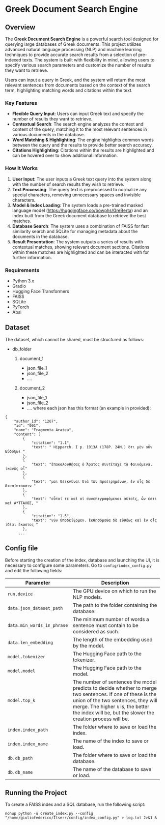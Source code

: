 # Greek Document Search Engine

## Overview

The **Greek Document Search Engine** is a powerful search tool designed for querying large databases of Greek documents. This project utilizes advanced natural language processing (NLP) and machine learning techniques to provide accurate search results from a selection of pre-indexed texts. The system is built with flexibility in mind, allowing users to specify various search parameters and customize the number of results they want to retrieve.

Users can input a query in Greek, and the system will return the most relevant sentences from documents based on the context of the search term, highlighting matching words and citations within the text. 

### Key Features
- **Flexible Query Input**: Users can input Greek text and specify the number of results they want to retrieve.
- **Contextual Search**: The search engine analyzes the context and content of the query, matching it to the most relevant sentences in various documents in the database.
- **Word Matching & Highlighting**: The engine highlights common words between the query and the results to provide better search accuracy.
- **Citations Highlighting**: Citations within the results are highlighted and can be hovered over to show additional information.

### How It Works

1. **User Input**: The user inputs a Greek text query into the system along with the number of search results they wish to retrieve.
2. **Text Processing**: The query text is preprocessed to normalize any special characters, removing unnecessary spaces and invisible characters.
3. **Model & Index Loading**: The system loads a pre-trained masked language model (https://huggingface.co/bowphs/GreBerta) and an index built from the Greek document database to retrieve the best matches.
4. **Database Search**: The system uses a combination of FAISS for fast similarity search and SQLite for managing metadata about the documents in the database.
5. **Result Presentation**: The system outputs a series of results with contextual matches, showing relevant document sections. Citations within these matches are highlighted and can be interacted with for further information.

### Requirements

- Python 3.x
- Gradio
- Hugging Face Transformers
- FAISS
- SQLite
- PyTorch
- Absl

## Dataset
The dataset, which cannot be shared, must be structured as follows:
- db_folder
   1. document_1
      - json_file_1
      - json_file_2
      - ....

   2. document_2
      - json_file_1
      - json_file_2
      - ....
where each json has this format (an example in provided):
```
{
    "author_id": "1207",
    "id": "001",
    "name": "Fragmenta Aratea",
    "content": [
        {
            "citation": "1.1",
            "text": " Hipparch. I p. 1013A (178P. 24M.) ὅτι μὲν οὖν Εὐδόξωι "
        },
        {
            "text": "ἐπακολουθήσας ὁ Ἄρατος συντέταχε τὰ Φαινόμενα, ἱκανῶς οἶ"
        },
        {
            "text": "μαι δεικνύναι διὰ τῶν προειρημένων, ἐν οἷς δὲ διαπίπτουσιν "
        },
        {
            "text": "οὗτοί τε καὶ οἱ συνεπιγραφόμενοι αὐτοῖς, ὧν ἐστι καὶ Α*ΤΤΑΛΟΣ, "
        },
        {
            "citation": "1.5",
            "text": "νῦν ὑποδείξομεν. ἐκθησόμεθα δὲ εὐθέως καὶ ἐν οἷς ἰδίαι ἕκαστος "
        },
      ...
```
## Config file
Before starting the creation of the index, database and launching the UI, it is necessary to configure some parameters. Go to `config/index_config.py` and edit the following fields:

| **Parameter**                     | **Description**                                                                                                                                 |
|-----------------------------------|-------------------------------------------------------------------------------------------------------------------------------------------------|
| `run.device`                      | The GPU device on which to run the NLP models.                                                                                               |
| `data.json_dataset_path`          | The path to the folder containing the database.                                                                                              |
| `data.min_words_in_phrase`        | The minimum number of words a sentence must contain to be considered as such.                                                               |
| `data.len_embedding`              | The length of the embedding used by the model.                                                                                              |
| `model.tokenizer`                 | The Hugging Face path to the tokenizer.                                                                                                      |
| `model.model`                     | The Hugging Face path to the model.                                                                                                           |
| `model.top_k`                     | The number of sentences the model predicts to decide whether to merge two sentences. If one of these is the union of the two sentences, they will merge. The higher `k` is, the better the index will be, but the slower the creation process will be. |
| `index.index_path`                | The folder where to save or load the index.                                                                                                  |
| `index.index_name`                | The name of the index to save or load.                                                                                                        |
| `db.db_path`                      | The folder where to save or load the database.                                                                                               |
| `db.db_name`                      | The name of the database to save or load.                                                                                                     |



## Running the Project
To create a FAISS index and a SQL database, run the following script:
```
nohup python -u create_index.py --config "/home/giuliofederico/Itserr/config/index_config.py" > log.txt 2>&1 &
```



